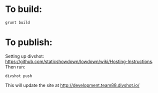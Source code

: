 # To build:

    grunt build

# To publish:

Setting up divshot: https://github.com/staticshowdown/lowdown/wiki/Hosting-Instructions.  Then run:

    divshot push

This will update the site at http://development.team88.divshot.io/